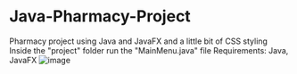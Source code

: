 # Java-Pharmacy-Project
Pharmacy project using Java and JavaFX and a little bit of CSS styling
Inside the "project" folder run the "MainMenu.java" file
Requirements: Java, JavaFX
![image](https://github.com/user-attachments/assets/8e2ef4da-e2a5-4848-9ddc-3a5cfdb5d537)

